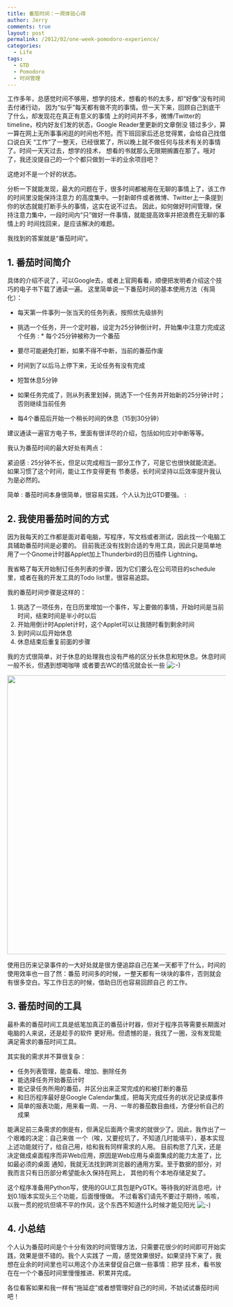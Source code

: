 ```yaml
---
title: 番茄时间：一周体验心得
author: Jerry
comments: true
layout: post
permalink: /2012/02/one-week-pomodoro-experience/
categories:
  - Life
tags:
  - GTD
  - Pomodoro
  - 时间管理
---
```

工作多年，总感觉时间不够用，想学的技术，想看的书的太多，却“好像”没有时间去付诸行动， 因为“似乎”每天都有做不完的事情。但一天下来，回顾自己到底干了什么，却发现花在真正有意义的事情 上的时间并不多，微博/Twitter的timeline，校内好友们发的状态，Google Reader里更新的文章倒没 错过多少，算一算在网上无所事事闲逛的时间也不短。而下班回家后还总觉得累，会给自己找借口说白天 “工作”了一整天，已经很累了，所以晚上就不做任何与技术有关的事情了。时间一天天过去，想学的技术， 想看的书就那么无限期搁置在那了。哦对了，我还没提自己的一个个都只做到一半的业余项目吧？

这绝对不是一个好的状态。

分析一下就能发现，最大的问题在于，很多时间都被用在无聊的事情上了，该工作的时间里没能保持注意力 的高度集中。一封新邮件或者微博、Twitter上一条提到你的状态就能打断手头的事情，这实在说不过去。 因此，如何做好时间管理，保持注意力集中，一段时间内“只”做好一件事情，就能提高效率并把浪费在无聊的事情上的 时间找回来，是应该解决的难题。

我找到的答案就是“番茄时间”。

## 1. 番茄时间简介

具体的介绍不说了，可以Google去，或者上官网看看，顺便把发明者介绍这个技巧的电子书下载了通读一遍。 这里简单说一下番茄时间的基本使用方法（有简化）：

*   每天第一件事列一张当天的任务列表，按照优先级排列

*   挑选一个任务，开一个定时器，设定为25分钟倒计时，开始集中注意力完成这个任务
    :   *   每个25分钟被称为一个番茄

*   要尽可能避免打断，如果不得不中断，当前的番茄作废

*   时间到了以后马上停下来，无论任务有没有完成

*   短暂休息5分钟

*   如果任务完成了，则从列表里划掉，挑选下一个任务并开始新的25分钟计时；否则继续当前任务

*   每4个番茄后开始一个稍长时间的休息（15到30分钟）

建议通读一遍官方电子书，里面有很详尽的介绍，包括如何应对中断等等。

我认为番茄时间的最大好处有两点：

紧迫感
:   25分钟不长，但足以完成相当一部分工作了，可是它也很快就能流逝。如果习惯了这个时间，能让工作变得更有 节奏感，长时间坚持以后效率提升我认为是必然的。

简单
:   番茄时间本身很简单，很容易实践，个人认为比GTD要强。
:   

  


## 2. 我使用番茄时间的方式

因为我每天的工作都是面对着电脑，写程序，写文档或者测试，因此找一个电脑工具辅助番茄时间是必要的。 目前我还没有找到合适的专用工具，因此只是简单地用了一个Gnome计时器Applet加上Thunderbird的日历插件 Lightning。

我省略了每天开始制订任务列表的步骤，因为它们要么在公司项目的schedule里，或者在我的开发工具的Todo list里，很容易追踪。

我的番茄时间步骤是这样的：

1.  挑选了一项任务，在日历里增加一个事件，写上要做的事情，开始时间是当前时间，结束时间是半小时以后
2.  开始用倒计时Applet计时，这个Applet可以让我随时看到剩余时间
3.  到时间以后开始休息
4.  休息结束后重复前面的步骤

我的方式很简单，对于休息的处理我也没有严格的区分长休息和短休息。休息时间一般不长，但遇到想喝咖啡 或者要去WC的情况就会长一些 <img src='http://jerrypeng.me/wp-includes/images/smilies/icon_smile.gif' alt=':-)' class='wp-smiley' /> 

[<img class="aligncenter size-full wp-image-106" title="番茄时间的日历" src="http://jerrypeng.me/wp-content/uploads/2012/02/pomodoro.png" alt="" width="822" height="643" />][1]

使用日历来记录事件的一大好处就是很方便追踪自己在某一天都干了什么，时间的使用效率也一目了然：番茄 时间多的时候，一整天都有一块块的事件，否则就会有很多空白。写工作日志的时候，借助日历也容易回顾自己 的工作。

## 3. 番茄时间的工具

最朴素的番茄时间工具是纸笔加真正的番茄计时器，但对于程序员等需要长期面对电脑的人来说，还是趁手的软件 更好用。但遗憾的是，我找了一圈，没有发现能满足需求的番茄时间工具。

其实我的需求并不算很复杂：

*   任务列表管理，能查看、增加、删除任务
*   能选择任务开始番茄计时
*   能记录任务所用的番茄，并区分出来正常完成的和被打断的番茄
*   和日历程序最好是Google Calendar集成，把每天完成任务的状况记录成事件
*   简单的报表功能，用来看一周、一月、一年的番茄数目曲线，方便分析自己的成果

能满足前三条需求的倒是有，但满足后面两个需求的就很少了。因此，我作出了一个艰难的决定：自己来做 一个（唉，又要挖坑了，不知道几时能填平），基本实现上述功能就行了，给自己用，给和我有同样需求的人用。 目前构思了几天，还是决定做成桌面程序而非Web应用，原因是Web应用与桌面集成的能力太差了，比如最必须的桌面 通知，我就无法找到跨浏览器的通用方案。至于数据的部分，对我而言只有日历部分希望能永久保持在网上， 其他的有个本地存储足矣了。

这个程序准备用Python写，使用的GUI工具包是PyGTK。等待我的好消息吧，计划0.1版本实现头三个功能，后面慢慢做。 不过看客们请先不要过于期待，咳咳，以我一贯的挖坑但填不平的作风，这个东西不知道什么时候才能见阳光 <img src='http://jerrypeng.me/wp-includes/images/smilies/icon_wink.gif' alt=';-)' class='wp-smiley' /> 

## 4. 小总结

个人认为番茄时间是个十分有效的时间管理方法，只需要花很少的时间即可开始实践，效果是很不错的。我个人实践了 一周，感觉效果很好。如果坚持下来了，我想在业余的时间里也可以用这个办法来督促自己做一些事情：把学 技术，看书放在在一个个番茄时间里慢慢推进、积累并完成。

各位看客如果和我一样有“拖延症”或者想管理好自己的时间，不妨试试番茄时间吧！

 [1]: http://jerrypeng.me/wp-content/uploads/2012/02/pomodoro.png

